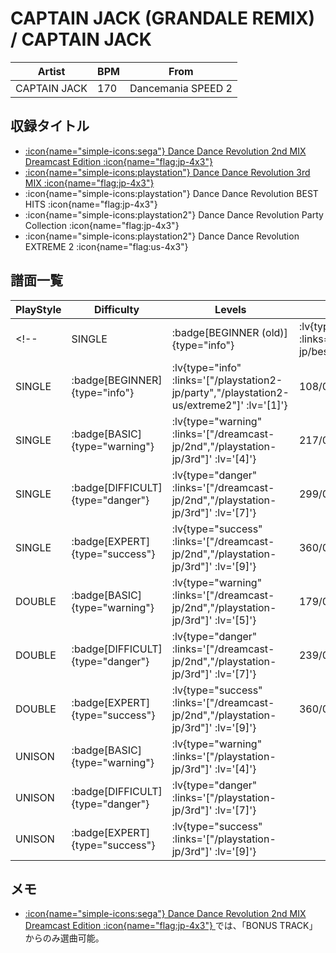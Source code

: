 # CAPTAIN JACK (GRANDALE REMIX) / CAPTAIN JACK

|Artist|BPM|From|
|------|---|----|
|CAPTAIN JACK|170|Dancemania SPEED 2|

## 収録タイトル

- [ :icon{name="simple-icons:sega"} Dance Dance Revolution 2nd MIX Dreamcast Edition :icon{name="flag:jp-4x3"} ](/dreamcast-jp/2nd)
- [ :icon{name="simple-icons:playstation"} Dance Dance Revolution 3rd MIX :icon{name="flag:jp-4x3"} ](/playstation-jp/3rd)
- :icon{name="simple-icons:playstation"} Dance Dance Revolution BEST HITS :icon{name="flag:jp-4x3"}
- :icon{name="simple-icons:playstation2"} Dance Dance Revolution Party Collection :icon{name="flag:jp-4x3"}
- :icon{name="simple-icons:playstation2"} Dance Dance Revolution EXTREME 2 :icon{name="flag:us-4x3"}

## 譜面一覧

|PlayStyle|Difficulty|Levels|Notes|Movie|
|---------|----------|------|-----|-----|
<!-- |SINGLE| :badge[BEGINNER (old)]{type="info"} | :lv{type="info" :links='["/playstation-jp/best"]' :lv='[1]'} |99/0||
|SINGLE| :badge[BEGINNER]{type="info"} | :lv{type="info" :links='["/playstation2-jp/party","/playstation2-us/extreme2"]' :lv='[1]'} |108/0|| -->
|SINGLE| :badge[BASIC]{type="warning"} | :lv{type="warning" :links='["/dreamcast-jp/2nd","/playstation-jp/3rd"]' :lv='[4]'} |217/0||
|SINGLE| :badge[DIFFICULT]{type="danger"} | :lv{type="danger" :links='["/dreamcast-jp/2nd","/playstation-jp/3rd"]' :lv='[7]'} |299/0||
|SINGLE| :badge[EXPERT]{type="success"} | :lv{type="success" :links='["/dreamcast-jp/2nd","/playstation-jp/3rd"]' :lv='[9]'} |360/0||
|DOUBLE| :badge[BASIC]{type="warning"} | :lv{type="warning" :links='["/dreamcast-jp/2nd","/playstation-jp/3rd"]' :lv='[5]'} |179/0||
|DOUBLE| :badge[DIFFICULT]{type="danger"} | :lv{type="danger" :links='["/dreamcast-jp/2nd","/playstation-jp/3rd"]' :lv='[7]'} |239/0||
|DOUBLE| :badge[EXPERT]{type="success"} | :lv{type="success" :links='["/dreamcast-jp/2nd","/playstation-jp/3rd"]' :lv='[9]'} |360/0||
|UNISON| :badge[BASIC]{type="warning"} | :lv{type="warning" :links='["/playstation-jp/3rd"]' :lv='[4]'} |||
|UNISON| :badge[DIFFICULT]{type="danger"} | :lv{type="danger" :links='["/playstation-jp/3rd"]' :lv='[7]'} |||
|UNISON| :badge[EXPERT]{type="success"} | :lv{type="success" :links='["/playstation-jp/3rd"]' :lv='[9]'} |||

## メモ

- [ :icon{name="simple-icons:sega"} Dance Dance Revolution 2nd MIX Dreamcast Edition :icon{name="flag:jp-4x3"} ](/dreamcast-jp/2nd)では、「BONUS TRACK」からのみ選曲可能。
